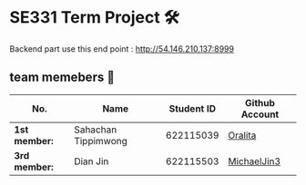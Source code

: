 # SE331 Term Project 🛠

Backend part use this end point : http://54.146.210.137:8999

## team memebers 🌿
| No. | Name | Student ID | Github Account |
| --------------- | ------------------- | --------- | --------- |
| **1st member:** | Sahachan Tippimwong | 622115039 | [Oralita](https://github.com/oat431) |
| **3rd member:** | Dian Jin | 622115503 | [MichaelJin3](https://github.com/MichaelJin3) |
